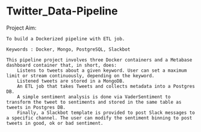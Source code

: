 # Twitter_Data-Pipeline

Project Aim:

    To build a Dockerized pipeline with ETL job.

    Keywords : Docker, Mongo, PostgreSQL, Slackbot

    This pipeline project involves three Docker containers and a Metabase dashboard container that, in short, does:
        Listens to tweets about a given keyword. User can set a maximum limit or stream continuously, depending on the keyword.
        Listened tweets are stored in a MongoDB.
        An ETL job that takes Tweets and collects metadata into a Postgres DB.
        A simple sentiment analysis is done via VaderSentiment to transform the tweet to sentiments and stored in the same table as tweets in Postgres DB.
        Finally, a Slackbot template is provided to post Slack messages to a specific channel. The user can modify the sentiment binning to post tweets in good, ok or bad sentiment.
